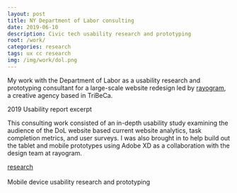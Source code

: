 ```yaml
---
layout: post
title: NY Department of Labor consulting
date: 2019-06-10
description: Civic tech usability research and prototyping
root: /work/
categories: research
tags: ux cc research
img: /img/work/dol.png
---
```


My work with the Department of Labor as a usability research and prototyping consultant for a large-scale website redesign led by <a href="http://rayogram.com">rayogram</a>, a creative agency based in TriBeCa.

<div class="img_full">
	<img class="col three" src="{{ site.baseurl }}/img/work/dol/test.png" alt="" title="2019 usability report"/>
</div>
<div class="col three caption">
	2019 Usability report excerpt
</div>

This consulting work consisted of an in-depth usability study examining the audience of the DoL website based current website analytics, task completion metrics, and user surveys. I was also brought in to help build out the tablet and mobile prototypes using Adobe XD as a collaboration with the design team at rayogram.

<div class="materials center">
	<a href="{{ site.baseurl }}/img/work/dol/DOL_Original-UsabilityTestReport.pdf" target="_blank" class="post-resource" id="sources">research</a>
</div>

<div class="img_row">
	<img class="col one" src="{{ site.baseurl }}/img/work/dol/dol1.gif" alt="" title="mobile device prototype"/>
	<img class="col one" src="{{ site.baseurl }}/img/work/dol/dol2.gif" alt="" title="mobile device prototype"/>
	<img class="col one" src="{{ site.baseurl }}/img/work/dol/dol3.gif" alt="" title="mobile device prototype"/>
</div>
<div class="col three caption">
	Mobile device usability research and prototyping
</div>